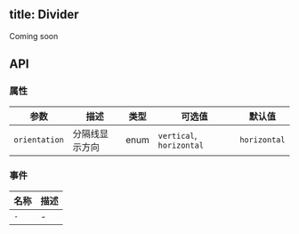 title: Divider
---

Coming soon

## API
### 属性
参数 | 描述 | 类型 | 可选值 | 默认值
--- | --- | --- | --- | ---
`orientation` | 分隔线显示方向 | enum | `vertical`, `horizontal` | `horizontal`

### 事件
名称 | 描述
--- | ---
`-` | -
